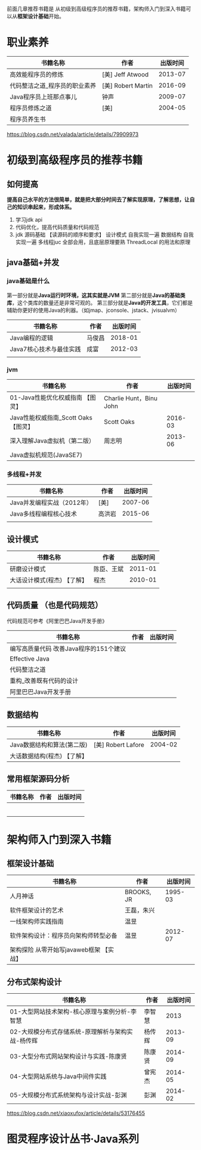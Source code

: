 前面几章推荐书籍是 从初级到高级程序员的推荐书籍，架构师入门到深入书籍可以从**框架设计基础**开始。

# 职业素养

| 书籍名称            | 作者                | 出版时间    |
| --------------- | ----------------- | ------- |
| 高效能程序员的修炼       | [美] Jeff Atwood   | 2013-07 |
| 代码整洁之道_程序员的职业素养 | [美] Robert Martin | 2016-09 |
| Java程序员上班那点事儿   | 钟声                | 2009-07 |
| 程序员修炼之道         | [美]               | 2004-05 |
| 程序员养生书          |                   |         |

https://blog.csdn.net/valada/article/details/79909973



# 初级到高级程序员的推荐书籍

## 如何提高

**提高自己水平的方法很简单，就是把大部分时间去了解实现原理，了解思想，让自己的知识串起来，形成体系。**

1. 学习jdk api 
2. 代码优化，提高代码质量和代码规范
3. jdk 源码基础 【读源码的顺序和要求】
   设计模式	自我实现一遍
   数据结构  	自我实现一遍
   多线程juc	全部会用，且底层原理要熟
   ThreadLocal 的用法和原理



## java基础+并发

### java基础是什么

第一部分就是**Java运行时环境，这其实就是JVM**
第二部分就是**Java的基础类库**，这个类库的数量还是非常可观的。
第三部分就是**Java的开发工具**，它们都是辅助你更好的使用Java的利器。（如jmap、jconsole、jstack、jvisualvm）

| 书籍名称           | 作者   | 出版时间    |
| -------------- | ---- | ------- |
| Java编程的逻辑      | 马俊昌  | 2018-01 |
| Java7核心技术与最佳实践 | 成富   | 2012-03 |
|                             |                    |          |



### jvm

| 书籍名称                         | 作者                    | 出版时间 |
| -------------------------------- | ----------------------- | -------- |
| 01-Java性能优化权威指南 【图灵】 | Charlie Hunt，Binu John |          |
| Java性能权威指南_Scott Oaks 【图灵】 | Scott Oaks             | 2016-03 |
| 深入理解Java虚拟机（第二版）     | 周志明                  | 2013-06  |
| Java虚拟机规范(JavaSE7)          |                         |          |



### 多线程+并发

| 书籍名称                   | 作者   | 出版时间 |
| -------------------------- | ------ | -------- |
| Java并发编程实战（2012年） | [美]   | 2007-06  |
| Java多线程编程核心技术     | 高洪岩 | 2015-06  |
|                            |        |          |



## 设计模式

| 书籍名称                | 作者       | 出版时间 |
| ----------------------- | ---------- | -------- |
| 研磨设计模式            | 陈臣、王斌 | 2011-01  |
| 大话设计模式(程杰) 【了解】 | 程杰       | 2010-01  |
|                         |            |          |



## 代码质量 （也是代码规范）

代码规范可参考《阿里巴巴Java开发手册》

| 书籍名称                    | 作者   | 出版时间 |
| ----------------------- | ---- | ---- |
| 编写高质量代码 改善Java程序的151个建议 |      |      |
| Effective Java          |      |      |
| 代码整洁之道                  |      |      |
| 重构_改善既有代码的设计            |      |      |
| 阿里巴巴Java开发手册            |      |      |



## 数据结构

| 书籍名称                    | 作者               | 出版时间 |
| --------------------------- | ------------------ | -------- |
| Java数据结构和算法(第二版)  | [美] Robert Lafore | 2004-02  |
| 大话数据结构(程杰) 【了解】 |                    |          |



## 常用框架源码分析

| 书籍名称 | 作者   | 出版时间 |
| ---- | ---- | ---- |
|      |      |      |
|      |      |      |
|      |      |      |
|      |      |      |
|      |      |      |
|      |      |      |



# 架构师入门到深入书籍

## 框架设计基础

| 书籍名称                                | 作者       | 出版时间 |
| --------------------------------------- | ---------- | -------- |
| 人月神话                                | BROOKS, JR | 1995-03  |
| 软件框架设计的艺术                      | 王磊，朱兴 |          |
| 一线架构师实践指南                      | 温昱       |          |
| 软件架构设计：程序员向架构师转型必备    | 温昱       | 2012-07  |
| 架构探险 从零开始写javaweb框架 【实战】 |            |          |



## 分布式架构设计

| 书籍名称                        | 作者   | 出版时间    |
| --------------------------- | ---- | ------- |
| 01-大型网站技术架构-核心原理与案例分析-李智慧   | 李智慧  | 2013    |
| 02-大规模分布式存储系统-原理解析与架构实战-杨传辉 | 杨传辉  | 2013-09 |
| 03-大型分布式网站架构设计与实践-陈康贤       | 陈康贤  | 2014-09 |
| 04-大型网站系统与Java中间件实践         | 曾宪杰  | 2014-05 |
| 05-大规模分布式系统架构与设计实战-彭渊       | 彭渊   | 2014-02 |



https://blog.csdn.net/xiaoxufox/article/details/53176455



# 图灵程序设计丛书·Java系列

